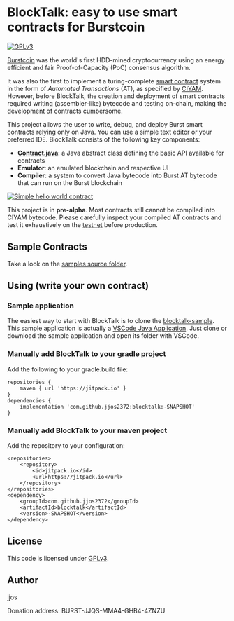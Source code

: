 # BlockTalk: easy to use smart contracts for Burstcoin
[![GPLv3](https://img.shields.io/badge/license-GPLv3-blue.svg)](LICENSE)

[Burstcoin](https://www.burst-coin.org/) was the world's first HDD-mined
cryptocurrency using an energy efficient
and fair Proof-of-Capacity (PoC) consensus algorithm.

It was also the first to implement a turing-complete [smart contract](https://www.burst-coin.org/smart-contracts)
system in the form of *Automated Transactions* (AT), as specified by [CIYAM](http://ciyam.org/at/).
However, before BlockTalk, the creation and deployment of smart contracts required writing
(assembler-like) bytecode and testing on-chain, making the development of contracts cumbersome.

This project allows the user to write, debug, and deploy Burst smart contracts relying only on Java.
You can use a simple text editor or your preferred IDE.
BlockTalk consists of the following key components:
 - **[Contract.java](src/main/java/bt/Contract.java)**: a Java abstract class defining the basic API available for contracts
 - **Emulator**: an emulated blockchain and respective UI
 - **Compiler**: a system to convert Java bytecode into Burst AT bytecode that can run on the Burst blockchain 

[![Simple hello world contract](http://img.youtube.com/vi/XcN5WxqjjGw/0.jpg)](https://www.youtube.com/watch?v=XcN5WxqjjGw "BlockTalk sample application")

This project is in **pre-alpha**. Most contracts still cannot be compiled into CIYAM bytecode.
Please carefully inspect your compiled AT contracts and
test it exhaustively on the [testnet](https://burstwiki.org/wiki/Testnet) before production.


## Sample Contracts
Take a look on the [samples source folder](src/main/java/bt/sample/).

## Using (write your own contract)

### Sample application
The easiest way to start with BlockTalk is to clone the [blocktalk-sample](https://github.com/jjos2372/blocktalk-sample).
This sample application is actually a [VSCode Java Application](https://code.visualstudio.com/docs/languages/java).
Just clone or download the sample application and open its folder with VSCode.

### Manually add BlockTalk to your gradle project
Add the following to your gradle.build file:
```
repositories {
	maven { url 'https://jitpack.io' }
}
dependencies {
	implementation 'com.github.jjos2372:blocktalk:-SNAPSHOT'
}
```

### Manually add BlockTalk to your maven project
Add the repository to your configuration:
```
<repositories>
	<repository>
	    <id>jitpack.io</id>
	    <url>https://jitpack.io</url>
	</repository>
</repositories>
<dependency>
	<groupId>com.github.jjos2372</groupId>
	<artifactId>blocktalk</artifactId>
	<version>-SNAPSHOT</version>
</dependency>
```

## License

This code is licensed under [GPLv3](LICENSE).

## Author

jjos

Donation address: BURST-JJQS-MMA4-GHB4-4ZNZU
